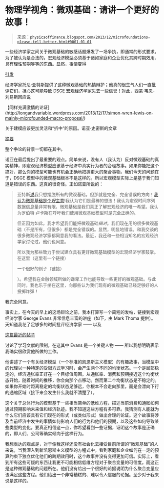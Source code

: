 <!--yml

类别：未分类

日期：2024-05-18 06:53:31

-->

# 物理学视角：微观基础：请讲一个更好的故事！

> 来源：[`physicsoffinance.blogspot.com/2013/12/microfoundations-please-tell-better.html#0001-01-01`](http://physicsoffinance.blogspot.com/2013/12/microfoundations-please-tell-better.html#0001-01-01)

一些经济学家之间关于微观基础的敏感话题爆发了一场争执，即通常的形式要求，为了被认为是合法的，宏观经济模型必须基于诸如家庭和企业优化其跨时期效用、具有理性预期等等的东西。显然，事情变得

[引发](http://longandvariable.wordpress.com/2013/12/15/why-microfoundations-have-merit/)

经济学家托尼·亚特斯提供了这种微观基础的热情辩护；他真的很生气人们一直批评它们，担心这可能导致 DSGE 宏观经济学家失去一些信誉！对此，西蒙·韦恩-刘易斯回应说

【同样充满激情的论证](http://longandvariable.wordpress.com/2013/12/17/simon-wren-lewis-on-mainly-microfounded-macro-proposal/)

关于建模应该更加灵活和“折中”的原因。诺亚·史密斯的文章

[摘要](http://noahpinionblog.blogspot.fr/2013/12/i-love-microfoundations-just-not-yours.html)

整个争论的背景一切都在其中。

诺亚在最后提出了最重要的观点。简单来说，没有人（我认为）反对微观基础的真实精神，即宏观经济模型应该基于经济中真实行为者的合理故事。如果你能把这个搞对，那么你的模型可能也有机会正确地把握更大的聚合事物。我们今天的问题在于，DSGE 模型中的微观基础根本不是这样的。所以宏观模型实际上是基于我们知道是错误的东西。这真的很奇怪。正如诺亚所说的：

> 亚特斯[说](http://longandvariable.wordpress.com/2013/12/17/simon-wren-lewis-on-mainly-microfounded-macro-proposal/)我只想摆脱所有的微观基础。但那就是完全、完全错误的方向！[我认为微观基础是个*好*主意](http://noahpinionblog.blogspot.com/2012/03/why-bother-with-microfoundations.html)!我认为它们是最棒的想法！我认为宏观时间序列数据信息量非常有限，微观基础是我们真正了解宏观经济的唯一希望。我认为罗伯特·卢卡斯在呼吁我们使用微观基础模型时是完全正确的。
> 
> 但正因为如此，我才希望我们能把微观基础*搞对*。我们现在用的很多微观基础（不是所有，但很多）都是完全错误的。显然，明显地错误。和我交谈的很多微观经济学家都同意我的看法。最近，我还和一些相当知名的宏观经济学家讨论过，他们也同意。
> 
> 所以我为那些致力于尝试建立具有更好微观基础模型的宏观经济学家鼓掌。在这里（这里有一个链接）
> 
> 一个很好的例子（链接）
> 
> ）。希望我在金融领域所做的谦卑工作也能导致一些更好的微观基础。与此同时，我也乐于坐在这里，向那些认为我们现有的微观基础已经足够好的人投掷炸弹！

我完全同意。

事实上，在今天的早上的这场辩论之前，我本打算写一个简短的发帖，链接到宏观经济学家 George Evans 非常信息丰富的讲座（如下，由 Mark Thoma 提供）。天知道我花了足够多的时间批评经济学家 —— 以及

[这篇最近的帖子](http://physicsoffinance.blogspot.co.uk/2013/12/macroeconomics-illusion-of-learning.html)

讨论了学习文献的限制，在这其中 Evans 是一个关键人物 —— 所以我想明确表示我确实很欣赏他所做的工作。

他讲述了一个有关经济模型（一个标准的凯恩斯主义模型）的有趣故事，当模型中的代理以一种特定的受限方式学习时，会产生两个不同的均衡状态。一个是局部稳定的，经济通胀率正好在一个目标值周围。从通胀率、消费和预期接近这个均衡状态开始，随着时间的推移，你会向那个点移动。然而第二个均衡状态是不稳定的。如果你开始时距离稳定的均衡状态足够远，你根本不会走向那里，而是会漂向下行的通缩区域（接下来会发生什么我就不清楚了）。

这个关于总体行为的模型基于一些相当简单的低维方程，描述当前消费和通胀如何通过预期影响未来值和经济轨迹。我不知道这些方程有多可靠。我猜测有人能就为什么它们应该具有它们现在的形式（或类似形式）做出合理的论证。这个故事将涉及当前经济中发生的事情如何影响人们的行为和他们的预期，以及这些如何导致某些类型的变化。要真正相信这一点，你希望看到一些证据，证明这个故事是正确的，即人们、公司等确实倾向于这样行为。

我想表达的观点是，对于像我这样还没有社会化去接受目前所谓的“微观基础”的人来说，当我深入到新凯恩斯主义模型的方程式中，看到家庭和企业如何在一定的预算约束下独立优化他们的跨期效用时，这个故事并没有变得更加可信。实际上，看到所有这些可疑的东西让我更不可能相信低维方程对于聚合变量的可信度。而这正是这种微观基础的问题所在。他们没有给出一个很好的论据说明为什么聚合变量应该满足这些方程。他们给出一个非常糟糕的、难以令人信服的论据。至少对于我来说是这样的。
